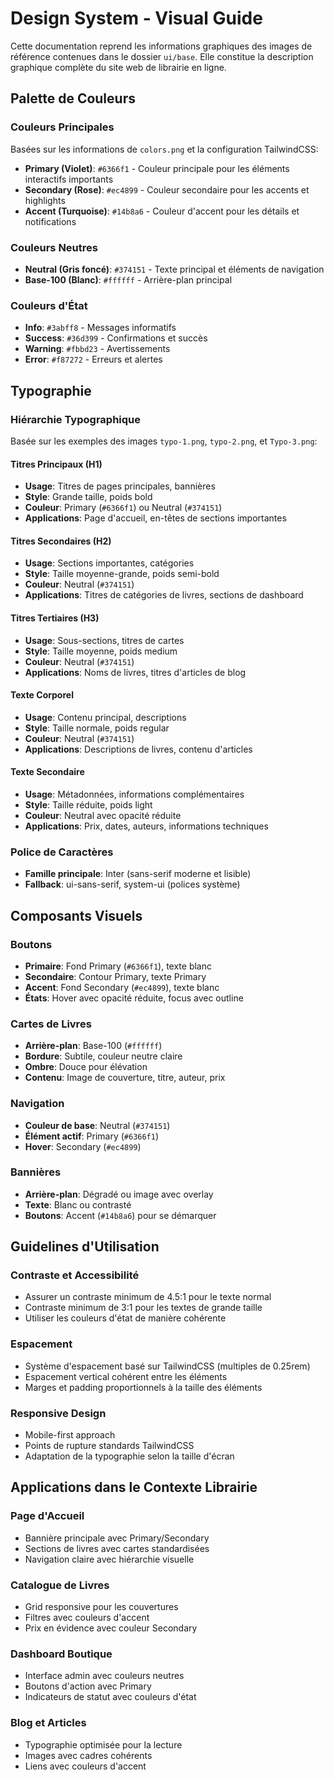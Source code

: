 # Design System - Visual Guide

Cette documentation reprend les informations graphiques des images de référence contenues dans le dossier `ui/base`. Elle constitue la description graphique complète du site web de librairie en ligne.

## Palette de Couleurs

### Couleurs Principales
Basées sur les informations de `colors.png` et la configuration TailwindCSS:

- **Primary (Violet)**: `#6366f1` - Couleur principale pour les éléments interactifs importants
- **Secondary (Rose)**: `#ec4899` - Couleur secondaire pour les accents et highlights  
- **Accent (Turquoise)**: `#14b8a6` - Couleur d'accent pour les détails et notifications

### Couleurs Neutres
- **Neutral (Gris foncé)**: `#374151` - Texte principal et éléments de navigation
- **Base-100 (Blanc)**: `#ffffff` - Arrière-plan principal

### Couleurs d'État
- **Info**: `#3abff8` - Messages informatifs
- **Success**: `#36d399` - Confirmations et succès
- **Warning**: `#fbbd23` - Avertissements
- **Error**: `#f87272` - Erreurs et alertes

## Typographie

### Hiérarchie Typographique
Basée sur les exemples des images `typo-1.png`, `typo-2.png`, et `Typo-3.png`:

#### Titres Principaux (H1)
- **Usage**: Titres de pages principales, bannières
- **Style**: Grande taille, poids bold
- **Couleur**: Primary (`#6366f1`) ou Neutral (`#374151`)
- **Applications**: Page d'accueil, en-têtes de sections importantes

#### Titres Secondaires (H2)
- **Usage**: Sections importantes, catégories
- **Style**: Taille moyenne-grande, poids semi-bold
- **Couleur**: Neutral (`#374151`)
- **Applications**: Titres de catégories de livres, sections de dashboard

#### Titres Tertiaires (H3)
- **Usage**: Sous-sections, titres de cartes
- **Style**: Taille moyenne, poids medium
- **Couleur**: Neutral (`#374151`)
- **Applications**: Noms de livres, titres d'articles de blog

#### Texte Corporel
- **Usage**: Contenu principal, descriptions
- **Style**: Taille normale, poids regular
- **Couleur**: Neutral (`#374151`)
- **Applications**: Descriptions de livres, contenu d'articles

#### Texte Secondaire
- **Usage**: Métadonnées, informations complémentaires
- **Style**: Taille réduite, poids light
- **Couleur**: Neutral avec opacité réduite
- **Applications**: Prix, dates, auteurs, informations techniques

### Police de Caractères
- **Famille principale**: Inter (sans-serif moderne et lisible)
- **Fallback**: ui-sans-serif, system-ui (polices système)

## Composants Visuels

### Boutons
- **Primaire**: Fond Primary (`#6366f1`), texte blanc
- **Secondaire**: Contour Primary, texte Primary
- **Accent**: Fond Secondary (`#ec4899`), texte blanc
- **États**: Hover avec opacité réduite, focus avec outline

### Cartes de Livres
- **Arrière-plan**: Base-100 (`#ffffff`)
- **Bordure**: Subtile, couleur neutre claire
- **Ombre**: Douce pour élévation
- **Contenu**: Image de couverture, titre, auteur, prix

### Navigation
- **Couleur de base**: Neutral (`#374151`)
- **Élément actif**: Primary (`#6366f1`)
- **Hover**: Secondary (`#ec4899`)

### Bannières
- **Arrière-plan**: Dégradé ou image avec overlay
- **Texte**: Blanc ou contrasté
- **Boutons**: Accent (`#14b8a6`) pour se démarquer

## Guidelines d'Utilisation

### Contraste et Accessibilité
- Assurer un contraste minimum de 4.5:1 pour le texte normal
- Contraste minimum de 3:1 pour les textes de grande taille
- Utiliser les couleurs d'état de manière cohérente

### Espacement
- Système d'espacement basé sur TailwindCSS (multiples de 0.25rem)
- Espacement vertical cohérent entre les éléments
- Marges et padding proportionnels à la taille des éléments

### Responsive Design
- Mobile-first approach
- Points de rupture standards TailwindCSS
- Adaptation de la typographie selon la taille d'écran

## Applications dans le Contexte Librairie

### Page d'Accueil
- Bannière principale avec Primary/Secondary
- Sections de livres avec cartes standardisées
- Navigation claire avec hiérarchie visuelle

### Catalogue de Livres
- Grid responsive pour les couvertures
- Filtres avec couleurs d'accent
- Prix en évidence avec couleur Secondary

### Dashboard Boutique
- Interface admin avec couleurs neutres
- Boutons d'action avec Primary
- Indicateurs de statut avec couleurs d'état

### Blog et Articles
- Typographie optimisée pour la lecture
- Images avec cadres cohérents
- Liens avec couleurs d'accent